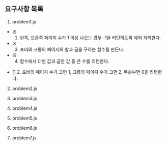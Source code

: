 ## 요구사항 목록

1. problem1.js

- [x] 1. 왼쪽, 오른쪽 페이지 수가 1 이상 나오는 경우 -1을 리턴하도록 예외 처리한다.
- [x] 3. 포비와 크롱의 페이지의 합과 곱을 구하는 함수를 만든다.
- [x] 4. 함수에서 더한 값과 곱한 값 중 큰 수를 리턴한다.
- [] 2. 포비의 페이지 수가 크면 1, 크롱의 페이지 수가 크면 2, 무승부면 0을 리턴한다.

2. problem2.js

3. problem3.js

4. problem4.js

5. problem5.js

6. problem6.js

7. problem7.js
